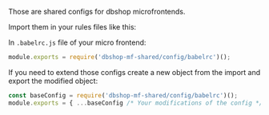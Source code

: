 Those are shared configs for dbshop microfrontends.

Import them in your rules files like this:

In `.babelrc.js` file of your micro frontend:

```javascript
module.exports = require('dbshop-mf-shared/config/babelrc')();
```

If you need to extend those configs create a new object from the import and export the modified object:

```javascript
const baseConfig = require('dbshop-mf-shared/config/babelrc')();
module.exports = { ...baseConfig /* Your modifications of the config */ };
```
